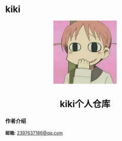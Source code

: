 # kiki

<p align="center">
<img src="README.assets/e8bc1ffb896c21e344d779e91cc68fa.jpg" width="200" height="200"/>
</p>
<h1 align="center">kiki个人仓库</h1>

### 作者介绍

**邮箱:**  2397637186@qq.com

